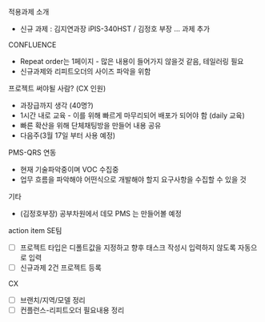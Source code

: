 적용과제 소개
- 신규 과제 : 김지연과장 iPIS-340HST / 김정호 부장 ... 과제 추가

CONFLUENCE
- Repeat order는 1페이지 - 많은 내용이 들어가지 않을것 같음, 테일러링 필요
- 신규과제와 리피트오더의 사이즈 파악을 위함

프로젝트 써야될 사람? (CX 인원)
- 과장급까지 생각 (40명?)
- 1시간 내로 교육 - 이를 위해 빠르게 마무리되어 배포가 되어야 함 (daily 교육)
- 빠른 확산을 위해 단체채팅방을 만들어 내용 공유
- 다음주(3월 17일 부터 사용 예정)

PMS-QRS 연동
- 현재 기술파악중이며 VOC 수집중
- 업무 흐름을 파악해야 어떤식으로 개발해야 할지 요구사항을 수집할 수 있을 것

기타
- (김정호부장) 공부차원에서 데모 PMS 는 만들어볼 예정

action item
SE팀
- [ ] 프로젝트 타입은 디폴트값을 지정하고 향후 태스크 작성시 입력하지 않도록 자동으로 입력
- [ ] 신규과제 2건 프로젝트 등록

CX
- [ ] 브랜치/지역/모델 정리
- [ ] 컨플런스-리피트오더 필요내용 정리